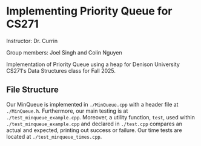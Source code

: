 # Implementing Priority Queue for CS271

Instructor: Dr. Currin

Group members: Joel Singh and Colin Nguyen

Implementation of Priority Queue using a heap for Denison University CS271's
Data Structures class for Fall 2025.


## File Structure

Our MinQueue is implemented in `./MinQueue.cpp` with a header file at
`./MinQueue.h`. Furthermore, our main testing is at
`./test_minqueue_example.cpp`. Moreover, a utility function, `test`, used
within `./test_minqueue_example.cpp` and declared in `./test.cpp` compares an
actual and expected, printing out success or failure. Our time tests are
located at `./test_minqueue_times.cpp`.
